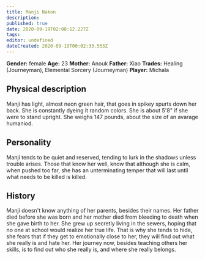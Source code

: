 ```yaml
---
title: Manji Nakon
description: 
published: true
date: 2020-09-19T02:08:12.227Z
tags: 
editor: undefined
dateCreated: 2020-09-19T00:02:33.553Z
---
```


**Gender:** female
**Age:** 23
**Mother:** Anouk
**Father:** Xiao
**Trades:** Healing (Journeyman), Elemental Sorcery (Journeyman)
**Player:** Michala

## Physical description

Manji has light, almost neon green hair, that goes in spikey spurts down her back. She is constantly dyeing it random colors. She is about 5'8" if she were to stand upright. She weighs 147 pounds, about the size of an avarage humaniod.

## Personality

Manji tends to be quiet and reserved, tending to lurk in the shadows unless trouble arises. Those that know her well, know that although she is calm, when pushed too far, she has an unterminating temper that will last until what needs to be killed is killed.

## History

Manji doesn't know anything of her parents, besides their names. Her father died before she was born and her mother died from bleeding to death when she gave birth to her. She grew up secretly living in the sewers, hoping that no one at school would realize her true life. That is why she tends to hide, she fears that if they get to emotionally close to her, they will find out what she really is and hate her. Her journey now, besides teaching others her skills, is to find out who she really is, and where she really belongs.